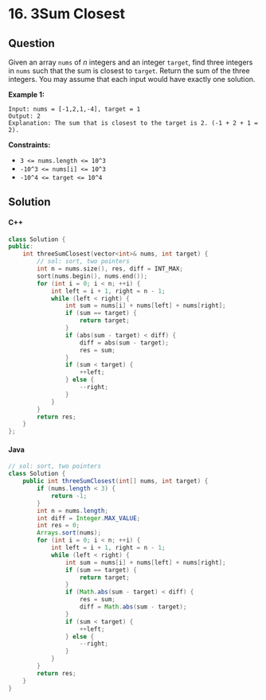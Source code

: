 # 16. 3Sum Closest

## Question

Given an array `nums` of _n_ integers and an integer `target`, find three integers in `nums` such that the sum is closest to `target`. Return the sum of the three integers. You may assume that each input would have exactly one solution.

**Example 1:**

```
Input: nums = [-1,2,1,-4], target = 1
Output: 2
Explanation: The sum that is closest to the target is 2. (-1 + 2 + 1 = 2).
```

**Constraints:**

* `3 <= nums.length <= 10^3`
* `-10^3 <= nums[i] <= 10^3`
* `-10^4 <= target <= 10^4`

## Solution

#### C++

```cpp
class Solution {
public:
    int threeSumClosest(vector<int>& nums, int target) {
        // sol: sort, two pointers
        int n = nums.size(), res, diff = INT_MAX;
        sort(nums.begin(), nums.end());
        for (int i = 0; i < n; ++i) {
            int left = i + 1, right = n - 1;
            while (left < right) {
                int sum = nums[i] + nums[left] + nums[right];
                if (sum == target) {
                    return target;
                }
                if (abs(sum - target) < diff) {
                    diff = abs(sum - target);
                    res = sum;
                }
                if (sum < target) {
                    ++left;
                } else {
                    --right;
                }
            }
        }
        return res;
    }
};
```

#### Java

```java
// sol: sort, two pointers
class Solution {
    public int threeSumClosest(int[] nums, int target) {
        if (nums.length < 3) {
            return -1;
        }
        int n = nums.length;
        int diff = Integer.MAX_VALUE;
        int res = 0;
        Arrays.sort(nums);
        for (int i = 0; i < n; ++i) {
            int left = i + 1, right = n - 1;
            while (left < right) {
                int sum = nums[i] + nums[left] + nums[right];
                if (sum == target) {
                    return target;
                }
                if (Math.abs(sum - target) < diff) {
                    res = sum;
                    diff = Math.abs(sum - target);
                }
                if (sum < target) {
                    ++left;
                } else {
                    --right;
                }
            }
        }
        return res;
    }
}
```
